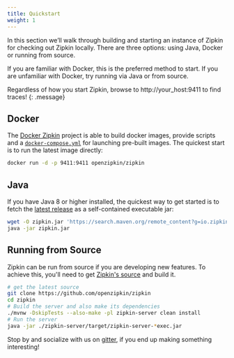 ```yaml
---
title: Quickstart
weight: 1
---
```



In this section we’ll walk through building and starting an instance of Zipkin
for checking out Zipkin locally. There are three options: using Java, Docker or running from source.

If you are familiar with Docker, this is the preferred method to start. If you are unfamiliar with Docker, try running via Java or from source.

Regardless of how you start Zipkin, browse to http://your_host:9411 to find traces!
{: .message}

## Docker

The [Docker Zipkin](https://github.com/openzipkin/docker-zipkin) project is able to build docker images, provide scripts and a [`docker-compose.yml`](https://github.com/openzipkin/docker-zipkin/blob/master/docker-compose.yml)
for launching pre-built images. The quickest start is to run the latest image directly:

~~~ bash
docker run -d -p 9411:9411 openzipkin/zipkin
~~~

## Java

If you have Java 8 or higher installed, the quickest way to get started is to fetch the [latest release](https://search.maven.org/remote_content?g=io.zipkin.java&a=zipkin-server&v=LATEST&c=exec) as a self-contained executable jar:

~~~ bash
wget -O zipkin.jar 'https://search.maven.org/remote_content?g=io.zipkin.java&a=zipkin-server&v=LATEST&c=exec'
java -jar zipkin.jar
~~~

## Running from Source

Zipkin can be run from source if you are developing new features. To achieve this, you'll need to get [Zipkin's source](https://github.com/openzipkin/zipkin) and build it.

~~~ bash
# get the latest source
git clone https://github.com/openzipkin/zipkin
cd zipkin
# Build the server and also make its dependencies
./mvnw -DskipTests --also-make -pl zipkin-server clean install
# Run the server
java -jar ./zipkin-server/target/zipkin-server-*exec.jar
~~~

Stop by and socialize with us on [gitter](https://gitter.im/openzipkin/zipkin), if you end up making something interesting!
